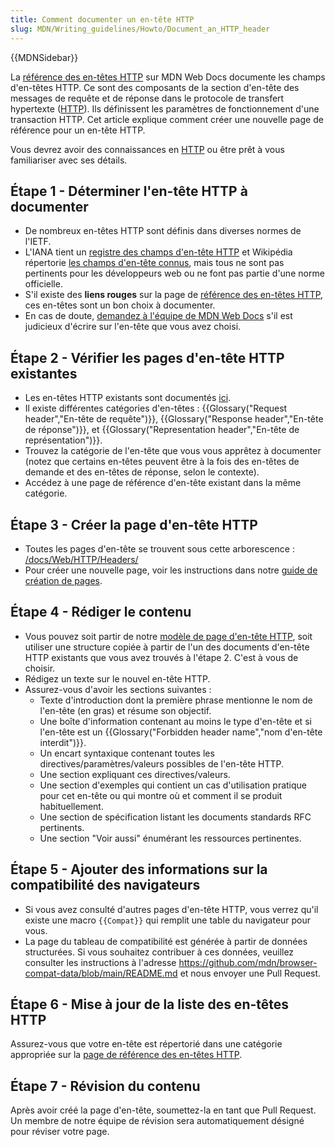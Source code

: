 ```yaml
---
title: Comment documenter un en-tête HTTP
slug: MDN/Writing_guidelines/Howto/Document_an_HTTP_header
---
```


{{MDNSidebar}}

La [référence des en-têtes HTTP](/fr/docs/Web/HTTP/Headers) sur MDN Web Docs documente les champs d'en-têtes HTTP. Ce sont des composants de la section d'en-tête des messages de requête et de réponse dans le protocole de transfert hypertexte ([HTTP](/fr/docs/Web/HTTP)). Ils définissent les paramètres de fonctionnement d'une transaction HTTP. Cet article explique comment créer une nouvelle page de référence pour un en-tête HTTP.

Vous devrez avoir des connaissances en [HTTP](/fr/docs/Web/HTTP) ou être prêt à vous familiariser avec ses détails.

## Étape 1 - Déterminer l'en-tête HTTP à documenter

- De nombreux en-têtes HTTP sont définis dans diverses normes de l'IETF.
- L'IANA tient un [registre des champs d'en-tête HTTP](https://www.iana.org/assignments/http-fields/http-fields.xhtml) et Wikipédia répertorie [les champs d'en-tête connus](https://en.wikipedia.org/wiki/List_of_HTTP_header_fields), mais tous ne sont pas pertinents pour les développeurs web ou ne font pas partie d'une norme officielle.
- S'il existe des **liens rouges** sur la page de [référence des en-têtes HTTP](/fr/docs/Web/HTTP/Headers), ces en-têtes sont un bon choix à documenter.
- En cas de doute, [demandez à l'équipe de MDN Web Docs](/fr/docs/MDN/Community/Communication_channels) s'il est judicieux d'écrire sur l'en-tête que vous avez choisi.

## Étape 2 - Vérifier les pages d'en-tête HTTP existantes

- Les en-têtes HTTP existants sont documentés [ici](/fr/docs/Web/HTTP/Headers).
- Il existe différentes catégories d'en-têtes : {{Glossary("Request header","En-tête de requête")}}, {{Glossary("Response header","En-tête de réponse")}}, et {{Glossary("Representation header","En-tête de représentation")}}.
- Trouvez la catégorie de l'en-tête que vous vous apprêtez à documenter (notez que certains en-têtes peuvent être à la fois des en-têtes de demande et des en-têtes de réponse, selon le contexte).
- Accédez à une page de référence d'en-tête existant dans la même catégorie.

## Étape 3 - Créer la page d'en-tête HTTP

- Toutes les pages d'en-tête se trouvent sous cette arborescence : [/docs/Web/HTTP/Headers/](/fr/docs/Web/HTTP/Headers)
- Pour créer une nouvelle page, voir les instructions dans notre [guide de création de pages](/fr/docs/MDN/Writing_guidelines/Howto/Creating_moving_deleting).

## Étape 4 - Rédiger le contenu

- Vous pouvez soit partir de notre [modèle de page d'en-tête HTTP](/fr/docs/MDN/Writing_guidelines/Page_structures/Page_types#http_header_reference_page), soit utiliser une structure copiée à partir de l'un des documents d'en-tête HTTP existants que vous avez trouvés à l'étape 2. C'est à vous de choisir.
- Rédigez un texte sur le nouvel en-tête HTTP.
- Assurez-vous d'avoir les sections suivantes :
  - Texte d'introduction dont la première phrase mentionne le nom de l'en-tête (en gras) et résume son objectif.
  - Une boîte d'information contenant au moins le type d'en-tête et si l'en-tête est un {{Glossary("Forbidden header name","nom d'en-tête interdit")}}.
  - Un encart syntaxique contenant toutes les directives/paramètres/valeurs possibles de l'en-tête HTTP.
  - Une section expliquant ces directives/valeurs.
  - Une section d'exemples qui contient un cas d'utilisation pratique pour cet en-tête ou qui montre où et comment il se produit habituellement.
  - Une section de spécification listant les documents standards RFC pertinents.
  - Une section "Voir aussi" énumérant les ressources pertinentes.

## Étape 5 - Ajouter des informations sur la compatibilité des navigateurs

- Si vous avez consulté d'autres pages d'en-tête HTTP, vous verrez qu'il existe une macro `{{Compat}}` qui remplit une table du navigateur pour vous.
- La page du tableau de compatibilité est générée à partir de données structurées. Si vous souhaitez contribuer à ces données, veuillez consulter les instructions à l'adresse <https://github.com/mdn/browser-compat-data/blob/main/README.md> et nous envoyer une Pull Request.

## Étape 6 - Mise à jour de la liste des en-têtes HTTP

Assurez-vous que votre en-tête est répertorié dans une catégorie appropriée sur la [page de référence des en-têtes HTTP](/fr/docs/Web/HTTP/Headers).

## Étape 7 - Révision du contenu

Après avoir créé la page d'en-tête, soumettez-la en tant que Pull Request. Un membre de notre équipe de révision sera automatiquement désigné pour réviser votre page.
